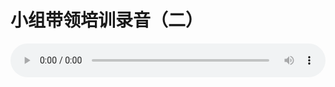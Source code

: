 # 小组带领培训录音（二）

<audio style="width: 100%;" preload="false" controls controlslist="nodownload"><source src="//cdn.simai.ml/audio/mp3/old/12331.mp3" type="audio/mpeg">Your browser does not support the audio element.</audio>


